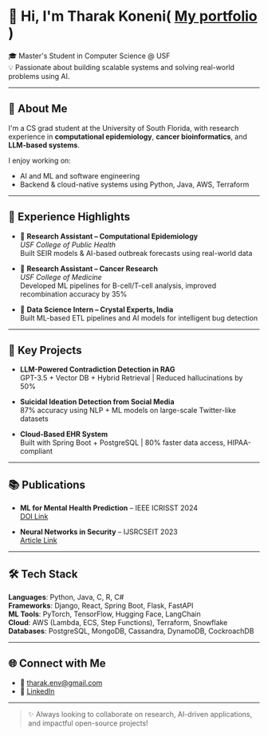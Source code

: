 # 👋 Hi, I'm Tharak Koneni( [ My portfolio](https://tharak.pages.dev/) )

🎓 Master's Student in Computer Science @ USF  
💡 Passionate about building scalable systems and solving real-world problems using AI.

---

## 🧠 About Me

I'm a CS grad student at the University of South Florida, with research experience in **computational epidemiology**, **cancer bioinformatics**, and **LLM-based systems**.

I enjoy working on:
- AI and ML and software engineering
- Backend & cloud-native systems using Python, Java, AWS, Terraform

---

## 💼 Experience Highlights

- 🏥 **Research Assistant – Computational Epidemiology**  
  *USF College of Public Health*  
  Built SEIR models & AI-based outbreak forecasts using real-world data

- 🧬 **Research Assistant – Cancer Research**  
  *USF College of Medicine*  
  Developed ML pipelines for B-cell/T-cell analysis, improved recombination accuracy by 35%

- 🤖 **Data Science Intern – Crystal Experts, India**  
  Built ML-based ETL pipelines and AI models for intelligent bug detection

---

## 🚀 Key Projects

- **LLM-Powered Contradiction Detection in RAG**  
  GPT-3.5 + Vector DB + Hybrid Retrieval | Reduced hallucinations by 50%

- **Suicidal Ideation Detection from Social Media**  
  87% accuracy using NLP + ML models on large-scale Twitter-like datasets

- **Cloud-Based EHR System**  
  Built with Spring Boot + PostgreSQL | 80% faster data access, HIPAA-compliant

---

## 📚 Publications

- **ML for Mental Health Prediction** – IEEE ICRISST 2024  
  [DOI Link](https://doi.org/10.1109/ICRISST59181.2024.10921958)

- **Neural Networks in Security** – IJSRCSEIT 2023  
  [Article Link](https://ijsrcseit.com/home/issue/view/article.php?id=CSEIT239832)

---

## 🛠 Tech Stack

**Languages**: Python, Java, C, R, C#  
**Frameworks**: Django, React, Spring Boot, Flask, FastAPI  
**ML Tools**: PyTorch, TensorFlow, Hugging Face, LangChain  
**Cloud**: AWS (Lambda, ECS, Step Functions), Terraform, Snowflake  
**Databases**: PostgreSQL, MongoDB, Cassandra, DynamoDB, CockroachDB

---

## 🌐 Connect with Me

- 📧 tharak.env@gmail.com  
- 💼 [LinkedIn](https://linkedin.com/in/tharak-k)  

---

> ✨ Always looking to collaborate on research, AI-driven applications, and impactful open-source projects!
